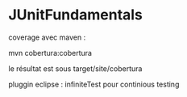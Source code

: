 # JUnitFundamentals

coverage avec maven : 

mvn cobertura:cobertura

le résultat est sous target/site/cobertura

pluggin eclipse : infiniteTest pour continious testing